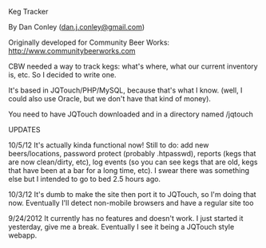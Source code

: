 Keg Tracker

By Dan Conley (dan.j.conley@gmail.com)

Originally developed for Community Beer Works: http://www.communitybeerworks.com

CBW needed a way to track kegs: what's where, what our current inventory is, etc. So I decided to write one.

It's based in JQTouch/PHP/MySQL, because that's what I know. (well, I could also use Oracle, but we don't have that kind of money).

You need to have JQTouch downloaded and in a directory named /jqtouch

UPDATES

10/5/12 It's actually kinda functional now! Still to do: add new beers/locations, password protect (probably .htpasswd), reports (kegs that are now clean/dirty, etc), log events (so you can see kegs that are old, kegs that have been at a bar for a long time, etc). I swear there was something else but I intended to go to bed 2.5 hours ago.

10/3/12 It's dumb to make the site then port it to JQTouch, so I'm doing that now. Eventually I'll detect non-mobile browsers and have a regular site too

9/24/2012 It currently has no features and doesn't work. I just started it yesterday, give me a break. Eventually I see it being a JQTouch style webapp.
